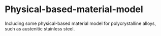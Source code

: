 # Physical-based-material-model
Including some physical-based material model for polycrystalline alloys, such as austenitic stainless steel.
